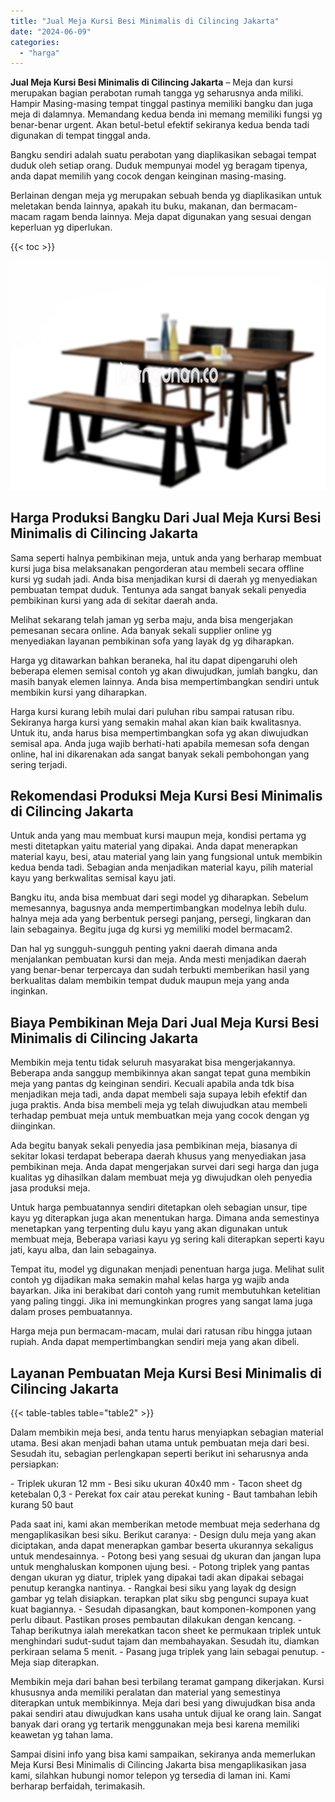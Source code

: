 ```yaml
---
title: "Jual Meja Kursi Besi Minimalis di Cilincing Jakarta"
date: "2024-06-09"
categories: 
  - "harga"
---
```


**Jual Meja Kursi Besi Minimalis di Cilincing Jakarta** – Meja dan kursi merupakan bagian perabotan rumah tangga yg seharusnya anda miliki. Hampir Masing-masing tempat tinggal pastinya memiliki bangku dan juga meja di dalamnya. Memandang kedua benda ini memang memiliki fungsi yg benar-benar urgent. Akan betul-betul efektif sekiranya kedua benda tadi digunakan di tempat tinggal anda.

Bangku sendiri adalah suatu perabotan yang diaplikasikan sebagai tempat duduk oleh setiap orang. Duduk mempunyai model yg beragam tipenya, anda dapat memilih yang cocok dengan keinginan masing-masing.

Berlainan dengan meja yg merupakan sebuah benda yg diaplikasikan untuk meletakan benda lainnya, apakah itu buku, makanan, dan bermacam-macam ragam benda lainnya. Meja dapat digunakan yang sesuai dengan keperluan yg diperlukan.

{{< toc >}}

![Jual Meja Kursi Besi Minimalis di Cilincing Jakarta](/images/jual-meja-besi-murah02.png)

## Harga Produksi Bangku Dari Jual Meja Kursi Besi Minimalis di Cilincing Jakarta

Sama seperti halnya pembikinan meja, untuk anda yang berharap membuat kursi juga bisa melaksanakan pengorderan atau membeli secara offline kursi yg sudah jadi. Anda bisa menjadikan kursi di daerah yg menyediakan pembuatan tempat duduk. Tentunya ada sangat banyak sekali penyedia pembikinan kursi yang ada di sekitar daerah anda.

Melihat sekarang telah jaman yg serba maju, anda bisa mengerjakan pemesanan secara online. Ada banyak sekali supplier online yg menyediakan layanan pembikinan sofa yang layak dg yg diharapkan.

Harga yg ditawarkan bahkan beraneka, hal itu dapat dipengaruhi oleh beberapa elemen semisal contoh yg akan diwujudkan, jumlah bangku, dan masih banyak elemen lainnya. Anda bisa mempertimbangkan sendiri untuk membikin kursi yang diharapkan.

Harga kursi kurang lebih mulai dari puluhan ribu sampai ratusan ribu. Sekiranya harga kursi yang semakin mahal akan kian baik kwalitasnya. Untuk itu, anda harus bisa mempertimbangkan sofa yg akan diwujudkan semisal apa. Anda juga wajib berhati-hati apabila memesan sofa dengan online, hal ini dikarenakan ada sangat banyak sekali pembohongan yang sering terjadi.

## Rekomendasi Produksi Meja Kursi Besi Minimalis di Cilincing Jakarta

Untuk anda yang mau membuat kursi maupun meja, kondisi pertama yg mesti ditetapkan yaitu material yang dipakai. Anda dapat menerapkan material kayu, besi, atau material yang lain yang fungsional untuk membikin kedua benda tadi. Sebagian anda menjadikan material kayu, pilih material kayu yang berkwalitas semisal kayu jati.

Bangku itu, anda bisa membuat dari segi model yg diharapkan. Sebelum memesannya, bagusnya anda mempertimbangkan modelnya lebih dulu. halnya meja ada yang berbentuk persegi panjang, persegi, lingkaran dan lain sebagainya. Begitu juga dg kursi yg memiliki model bermacam2.

Dan hal yg sungguh-sungguh penting yakni daerah dimana anda menjalankan pembuatan kursi dan meja. Anda mesti menjadikan daerah yang benar-benar terpercaya dan sudah terbukti memberikan hasil yang berkualitas dalam membikin tempat duduk maupun meja yang anda inginkan.

## Biaya Pembikinan Meja Dari Jual Meja Kursi Besi Minimalis di Cilincing Jakarta

Membikin meja tentu tidak seluruh masyarakat bisa mengerjakannya. Beberapa anda sanggup membikinnya akan sangat tepat guna membikin meja yang pantas dg keinginan sendiri. Kecuali apabila anda tdk bisa menjadikan meja tadi, anda dapat membeli saja supaya lebih efektif dan juga praktis. Anda bisa membeli meja yg telah diwujudkan atau membeli terhadap pembuat meja untuk membuatkan meja yang cocok dengan yg diinginkan.

Ada begitu banyak sekali penyedia jasa pembikinan meja, biasanya di sekitar lokasi terdapat beberapa daerah khusus yang menyediakan jasa pembikinan meja. Anda dapat mengerjakan survei dari segi harga dan juga kualitas yg dihasilkan dalam membuat meja yg diwujudkan oleh penyedia jasa produksi meja.

Untuk harga pembuatannya sendiri ditetapkan oleh sebagian unsur, tipe kayu yg diterapkan juga akan menentukan harga. Dimana anda semestinya menetapkan yang terpenting dulu kayu yang akan digunakan untuk membuat meja, Beberapa variasi kayu yg sering kali diterapkan seperti kayu jati, kayu alba, dan lain sebagainya.

Tempat itu, model yg digunakan menjadi penentuan harga juga. Melihat sulit contoh yg dijadikan maka semakin mahal kelas harga yg wajib anda bayarkan. Jika ini berakibat dari contoh yang rumit membutuhkan ketelitian yang paling tinggi. Jika ini memungkinkan progres yang sangat lama juga dalam proses pembuatannya.

Harga meja pun bermacam-macam, mulai dari ratusan ribu hingga jutaan rupiah. Anda dapat mempertimbangkan sendiri meja yang akan dibeli.

## Layanan Pembuatan Meja Kursi Besi Minimalis di Cilincing Jakarta

{{< table-tables table="table2" >}}

Dalam membikin meja besi, anda tentu harus menyiapkan sebagian material utama. Besi akan menjadi bahan utama untuk pembuatan meja dari besi. Sesudah itu, sebagian perlengkapan seperti berikut ini seharusnya anda persiapkan:

\- Triplek ukuran 12 mm - Besi siku ukuran 40x40 mm - Tacon sheet dg ketebalan 0,3 - Perekat fox cair atau perekat kuning - Baut tambahan lebih kurang 50 baut

Pada saat ini, kami akan memberikan metode membuat meja sederhana dg mengaplikasikan besi siku. Berikut caranya: - Design dulu meja yang akan diciptakan, anda dapat menerapkan gambar beserta ukurannya sekaligus untuk mendesainnya. - Potong besi yang sesuai dg ukuran dan jangan lupa untuk menghaluskan komponen ujung besi. - Potong triplek yang pantas dengan ukuran yg diatur, triplek yang dipakai tadi akan dipakai sebagai penutup kerangka nantinya. - Rangkai besi siku yang layak dg design gambar yg telah disiapkan. terapkan plat siku sbg pengunci supaya kuat kuat bagiannya. - Sesudah dipasangkan, baut komponen-komponen yang perlu dibaut. Pastikan proses pembautan dilakukan dengan kencang. - Tahap berikutnya ialah merekatkan tacon sheet ke permukaan triplek untuk menghindari sudut-sudut tajam dan membahayakan. Sesudah itu, diamkan perkiraan selama 5 menit. - Pasang juga triplek yang lain sebagai penutup. - Meja siap diterapkan.

Membikin meja dari bahan besi terbilang teramat gampang dikerjakan. Kursi khususnya anda memiliki peralatan dan material yang semestinya diterapkan untuk membikinnya. Meja dari besi yang diwujudkan bisa anda pakai sendiri atau diwujudkan kans usaha untuk dijual ke orang lain. Sangat banyak dari orang yg tertarik menggunakan meja besi karena memiliki keawetan yg tahan lama.

Sampai disini info yang bisa kami sampaikan, sekiranya anda memerlukan Meja Kursi Besi Minimalis di Cilincing Jakarta bisa mengaplikasikan jasa kami, silahkan hubungi nomor telepon yg tersedia di laman ini. Kami berharap berfaidah, terimakasih.
